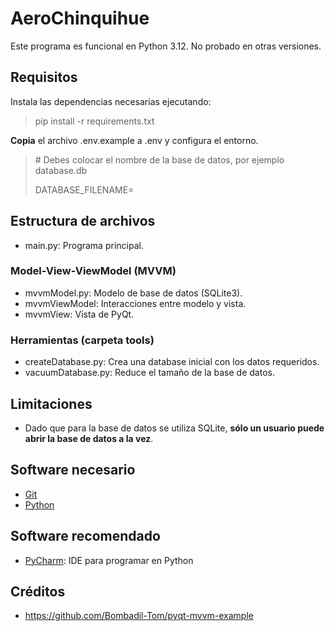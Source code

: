 # AeroChinquihue
Este programa es funcional en Python 3.12. No probado en otras versiones.

## Requisitos

Instala las dependencias necesarias ejecutando:
> pip install -r requirements.txt

**Copia** el archivo .env.example a .env y configura el entorno.
> \# Debes colocar el nombre de la base de datos, por ejemplo database.db
>
> DATABASE_FILENAME=

## Estructura de archivos

* main.py: Programa principal.

### Model-View-ViewModel (MVVM)
* mvvmModel.py: Modelo de base de datos (SQLite3).
* mvvmViewModel: Interacciones entre modelo y vista.
* mvvmView: Vista de PyQt.

### Herramientas (carpeta tools)

* createDatabase.py: Crea una database inicial con los datos requeridos.
* vacuumDatabase.py: Reduce el tamaño de la base de datos.

## Limitaciones

* Dado que para la base de datos se utiliza SQLite, **sólo un usuario puede abrir la base de datos a la vez**.

## Software necesario

* [Git](https://git-scm.com/)
* [Python](https://www.python.org/)

## Software recomendado

* [PyCharm](https://www.jetbrains.com/pycharm/): IDE para programar en Python

## Créditos

* https://github.com/Bombadil-Tom/pyqt-mvvm-example
